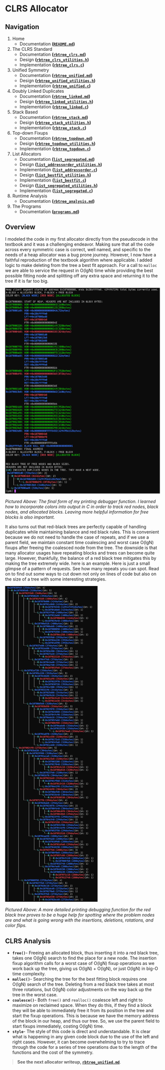 # CLRS Allocator

## Navigation

1. Home
   - Documentation **([`README.md`](/README.md))**
2. The CLRS Standard
   - Documentation **([`rbtree_clrs.md`](/docs/rbtree_clrs.md))**
   - Design **([`rbtree_clrs_utilities.h`](/lib/rbtree_clrs_utilities.h))**
   - Implementation **([`rbtree_clrs.c`](/lib/rbtree_clrs.c))**
3. Unified Symmetry
   - Documentation **([`rbtree_unified.md`](/docs/rbtree_unified.md))**
   - Design **([`rbtree_unified_utilities.h`](/lib/rbtree_unified_utilities.h))**
   - Implementation **([`rbtree_unified.c`](/lib/rbtree_unified.c))**
4. Doubly Linked Duplicates
   - Documentation **([`rbtree_linked.md`](/docs/rbtree_linked.md))**
   - Design **([`rbtree_linked_utilities.h`](/lib/rbtree_linked_utilities.h))**
   - Implementation **([`rbtree_linked.c`](/lib/rbtree_linked.c))**
5. Stack Based
   - Documentation **([`rbtree_stack.md`](/docs/rbtree_stack.md))**
   - Design **([`rbtree_stack_utilities.h`](/lib/rbtree_stack_utilities.h))**
   - Implementation **([`rbtree_stack.c`](/lib/rbtree_stack.c))**
6. Top-down Fixups
   - Documentation **([`rbtree_topdown.md`](/docs/rbtree_topdown.md))**
   - Design **([`rbtree_topdown_utilities.h`](/lib/rbtree_topdown_utilities.h))**
   - Implementation **([`rbtree_topdown.c`](/lib/rbtree_topdown.c))**
7. List Allocators
   - Documentation **([`list_segregated.md`](/docs/list_segregated.md))**
   - Design **([`list_addressorder_utilities.h`](/lib/list_addressorder_utilities.h))**
   - Implementation **([`list_addressorder.c`](/lib/list_addressorder.c))**
   - Design **([`list_bestfit_utilities.h`](/lib/list_bestfit_utilities.h))**
   - Implementation **([`list_bestfit.c`](/lib/list_bestfit.c))**
   - Design **([`list_segregated_utilities.h`](/lib/list_segregated_utilities.h))**
   - Implementation **([`list_segregated.c`](/lib/list_segregated.c))**
8. Runtime Analysis
   - Documentation **([`rbtree_analysis.md`](/docs/rbtree_analysis.md))**
9. The Programs
   - Documentation **([`programs.md`](/docs/programs.md))**

## Overview

I modeled the code in my first allocator directly from the pseudocode in the textbook and it was a challenging endeavor. Making sure that all the code across every symmetric case is correct, well named, and specific to the needs of a heap allocator was a bug prone journey. However, I now have a faithful reproduction of the textbook algorithm where applicable. I added logic to make deleting from the tree a best fit approach. For a call to `malloc` we are able to service the request in O(lgN) time while providing the best possible fitting node and splitting off any extra space and returning it to the tree if it is far too big.


![explicit-tree](/images/explicit-tree.png)

*Pictured Above: The final form of my printing debugger function. I learned how to incorporate colors into output in C in order to track red nodes, black nodes, and allocated blocks. Leaving more helpful information for free blocks is also important.*

It also turns out that red-black trees are perfectly capable of handling duplicates while maintaining balance and red black rules. This is convenient because we do not need to handle the case of repeats, and if we use a parent field, we maintain constant time coalescing and worst case O(lgN) fixups after freeing the coalesced node from the tree. The downside is that many allocator usages have repeating blocks and trees can become quite large. However, thankfully, the balance of a red black tree mitigates this by making the tree extremely wide. here is an example. Here is just a small glimpse of a pattern of requests. See how many repeats you can spot. Read on to find out some ways to cut down not only on lines of code but also on the size of a tree with some interesting strategies.

![rb-tree-print](/images/rb-tree-wide.png)

*Pictured Above: A more detailed printing debugging function for the red black tree proves to be a huge help for spotting where the problem nodes are and what is going wrong with the insertions, deletions, rotations, and color flips.*

## CLRS Analysis

- **`free()`**- Freeing an allocated block, thus inserting it into a red black tree, takes one O(lgN) search to find the place for a new node. The insertion fixup algorithm calls for a worst case of O(lgN) fixup operations as we work back up the tree, giving us O(lgN) + O(lgN), or just O(lgN) in big-O time complexity.
- **`malloc()`**- Searching the tree for the best fitting block requires one O(lgN) search of the tree. Deleting from a red black tree takes at most three rotations, but O(lgN) color adjustments on the way back up the tree in the worst case.
- **`coalesce()`**- Both `free()` and `realloc()` coalesce left and right to maximize on reclaimed space. When they do this, if they find a block they will be able to immediately free it from its position in the tree and start the fixup operations. This is because we have the memory address of the block in our heap, and thus our tree. So, we use the parent field to start fixups immediately, costing O(lgN) time.
- **`style`**- The style of this code is direct and understandable. It is clear what is happening in any given code block due to the use of the left and right cases. However, it can become overwhelming to try to trace through the code for a series of tree operations due to the length of the functions and the cost of the symmetry.

> **See the next allocator writeup, [`rbtree_unified.md`](/docs/rbtree_unified.md)**.

